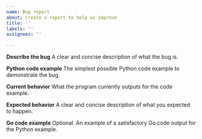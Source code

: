 ```yaml
---
name: Bug report
about: Create a report to help us improve
title: ''
labels: ''
assignees: ''

---
```


**Describe the bug**
A clear and concise description of what the bug is.

**Python code example** 
The simplest possible Python code example to demonstrate the bug.

**Current behavior**
What the program currently outputs for the code example.

**Expected behavior**
A clear and concise description of what you expected to happen. 

**Go code example**
Optional. An example of a satisfactory Go code output for the Python example.
